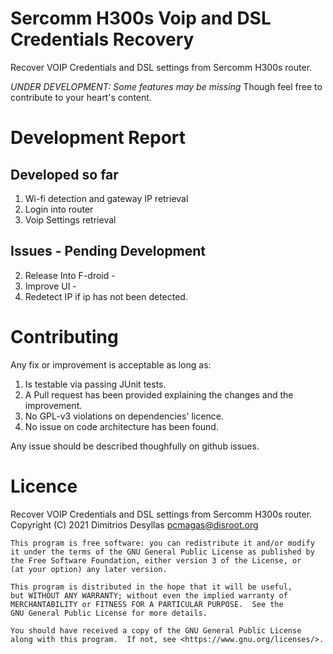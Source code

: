 # Sercomm H300s Voip and DSL Credentials Recovery
Recover VOIP Credentials and DSL settings from Sercomm H300s router.

*UNDER DEVELOPMENT: Some features may be missing*
Though feel free to contribute to your heart's content.

# Development Report

## Developed so far
1. Wi-fi detection and gateway IP retrieval
2. Login into router
3. Voip Settings retrieval

## Issues - Pending Development

2. Release Into F-droid - <In Progress>
4. Improve UI - <Need Extra Recommendations>
5. Redetect IP if ip has not been detected.

# Contributing

Any fix or improvement is acceptable as long as:
1. Is testable via passing JUnit tests.
2. A Pull request has been provided explaining the changes and the improvement.
3. No GPL-v3 violations on dependencies' licence.
4. No issue on code architecture has been found.

Any issue should be described thoughfully on github issues.

# Licence

Recover VOIP Credentials and DSL settings from Sercomm H300s router.
    Copyright (C) 2021  Dimitrios Desyllas <pcmagas@disroot.org>

    This program is free software: you can redistribute it and/or modify
    it under the terms of the GNU General Public License as published by
    the Free Software Foundation, either version 3 of the License, or
    (at your option) any later version.

    This program is distributed in the hope that it will be useful,
    but WITHOUT ANY WARRANTY; without even the implied warranty of
    MERCHANTABILITY or FITNESS FOR A PARTICULAR PURPOSE.  See the
    GNU General Public License for more details.

    You should have received a copy of the GNU General Public License
    along with this program.  If not, see <https://www.gnu.org/licenses/>.